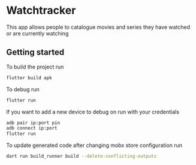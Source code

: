 # Watchtracker

This app allows people to catalogue movies and series they have watched or are currently watching

## Getting started

To build the project run
```bash
flutter build apk
```

To debug run
```bash
flutter run
```

If you want to add a new device to debug on run with your credentials
```bash
adb pair ip:port pin
adb connect ip:port
flutter run
```

To update generated code after changing mobx store configuration run
```bash
dart run build_runner build --delete-conflicting-outputs
```
